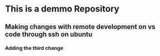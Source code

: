 # This is a demmo Repository


## Making changes with remote development on vs code through ssh on ubuntu 

### Adding the third change
